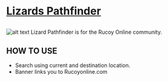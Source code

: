 # [Lizards Pathfinder](https://na-hikari.github.io/Rucoy-Online-Lizards-Pathfinder/)
##
![alt text](https://na-hikari.github.io/Rucoy-Online-Lizards-Pathfinder/blob/master/images/General_Krinok.gif)
Lizard Pathfinder is for the Rucoy Online community.

>

## HOW TO USE
* Search using current and destination location.
* Banner links you to Rucoyonline.com
